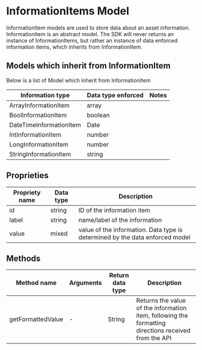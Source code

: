 # InformationItems Model

InformationItem models are used to store data about an asset information. 
InformationItem is an abstract model. The SDK will never returns an instance of InformationItems, but rather 
an instance of data enforced information items, which inherits from InformationItem. 

## Models which inherit from InformationItem

Below is a list of Model which inherit from InformationItem

| Information type | Data type enforced | Notes |
|---------------|--------------------|-------|
| ArrayInformationItem | array | |
| BoolInformationItem | boolean | |
| DateTimeInformationItem | Date | |
| IntInformationItem | number | |
| LongInformationItem | number | |
| StringInformationItem | string | |

## Proprieties

| Propriety name | Data type | Description |
|-------|------|------|
| id | string | ID of the information item |
| label | string | name/label of the information |
| value | mixed | value of the information. Data type is determined by the data enforced model |

## Methods

| Method name | Arguments | Return data type | Description |
|-------|------|------|------|
| getFormattedValue | -  | String | Returns the value of the information item, following the formatting directions received  from the API |